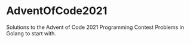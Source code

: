 # AdventOfCode2021
Solutions to the Advent of Code 2021 Programming Contest Problems in Golang to start with.
